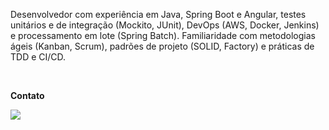 


<p align="left"> 
Desenvolvedor com experiência em Java, Spring Boot e Angular, testes unitários e de integração (Mockito, JUnit), DevOps (AWS, Docker, Jenkins) e processamento em lote (Spring Batch). Familiaridade com metodologias ágeis (Kanban, Scrum), padrões de projeto (SOLID, Factory) e práticas de TDD e CI/CD.
</p>

<br>

<p align="left">
  <strong>Contato</strong>
</p>

<p align="left">
  <a href="https://www.linkedin.com/in/crist%C3%B3v%C3%A3o-augusto-vieira-de-freitas-261bb0180/" alt="Linkedin">
  <img src="https://img.shields.io/badge/LinkedIn-0077B5?style=for-the-badge&logo=linkedin&logoColor=white" /></a>
</p>  

